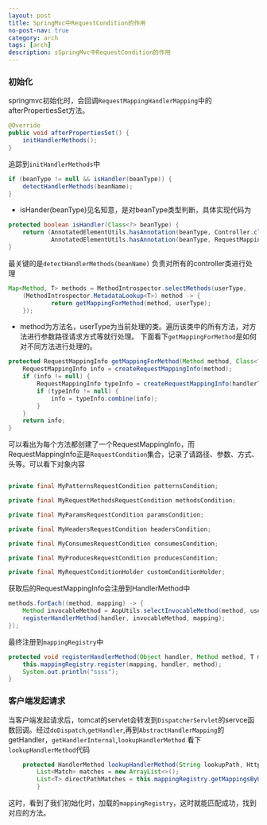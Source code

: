 ```yaml
---
layout: post
title: SpringMvc中RequestCondition的作用
no-post-nav: true
category: arch
tags: [arch]
description: sSpringMvc中RequestCondition的作用
---
```


### 初始化
springmvc初始化时，会回调`RequestMappingHandlerMapping`中的afterPropertiesSet方法。
```java
@Override
public void afterPropertiesSet() {
    initHandlerMethods();
}
```
追踪到`initHandlerMethods`中
```java
if (beanType != null && isHandler(beanType)) {
    detectHandlerMethods(beanName);
}
```
* isHander(beanType)见名知意，是对beanType类型判断，具体实现代码为
```java
protected boolean isHandler(Class<?> beanType) {
    return (AnnotatedElementUtils.hasAnnotation(beanType, Controller.class) ||
            AnnotatedElementUtils.hasAnnotation(beanType, RequestMapping.class));
}
```
最关键的是`detectHandlerMethods(beanName)`
负责对所有的controller类进行处理
```java
Map<Method, T> methods = MethodIntrospector.selectMethods(userType,
    (MethodIntrospector.MetadataLookup<T>) method -> {
            return getMappingForMethod(method, userType);
    });
```
* method为方法名，userType为当前处理的类。遍历该类中的所有方法，对方法进行参数路径请求方式等就行处理。
下面看下`getMappingForMethod`是如何对不同方法进行处理的。
```java
protected RequestMappingInfo getMappingForMethod(Method method, Class<?> handlerType) {
    RequestMappingInfo info = createRequestMappingInfo(method);
    if (info != null) {
        RequestMappingInfo typeInfo = createRequestMappingInfo(handlerType); //handlerType 是类 这里为了解决类上的@RequestMapping使用
        if (typeInfo != null) {
            info = typeInfo.combine(info);
        }
    }
    return info;
}
```
可以看出为每个方法都创建了一个RequestMappingInfo，而RequestMappingInfo正是`RequestCondition`集合，记录了请路径、参数、方式、头等。可以看下对象内容
```java

private final MyPatternsRequestCondition patternsCondition;

private final MyRequestMethodsRequestCondition methodsCondition;

private final MyParamsRequestCondition paramsCondition;

private final MyHeadersRequestCondition headersCondition;

private final MyConsumesRequestCondition consumesCondition;

private final MyProducesRequestCondition producesCondition;

private final MyRequestConditionHolder customConditionHolder;
```
获取后的RequestMappingInfo会注册到HandlerMethod中
```java
methods.forEach((method, mapping) -> {
    Method invocableMethod = AopUtils.selectInvocableMethod(method, userType);
    registerHandlerMethod(handler, invocableMethod, mapping);
});
```
最终注册到`mappingRegistry`中
```java
protected void registerHandlerMethod(Object handler, Method method, T mapping) {
    this.mappingRegistry.register(mapping, handler, method);
    System.out.println("ssss");
}
```
### 客户端发起请求

当客户端发起请求后，tomcat的servlet会转发到`DispatcherServlet`的servce函数回调。经过`doDispatch`,`getHandler`,再到`AbstractHandlerMapping`的getHandler，`getHandlerInternal`,`lookupHandlerMethod`
看下`lookupHandlerMethod`代码
```java
    protected HandlerMethod lookupHandlerMethod(String lookupPath, HttpServletRequest request) throws Exception {
        List<Match> matches = new ArrayList<>();
        List<T> directPathMatches = this.mappingRegistry.getMappingsByUrl(lookupPath);
        }
```
这时，看到了我们初始化时，加载的`mappingRegistry`，这时就能匹配成功，找到对应的方法。